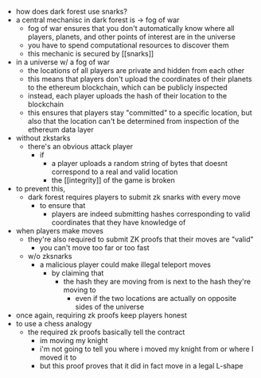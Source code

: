 - how does dark forest use snarks?
- a central mechanisc in dark forest is -> fog of war
	- fog of war ensures that you don't automatically know where all players, planets, and other points of interest are in the universe
	- you have to spend computational resources to discover them
	- this mechanic is secured by [[snarks]]
- in a universe w/ a fog of war
	- the locations of all players are private and hidden from each other
	- this means that players don't upload the coordinates of their planets to the ethereum blockchain, which can be publicly inspected
	- instead, each player uploads the hash of their location to the blockchain
	- this ensures that players stay "committed" to a specific location, but also that the location can't be determined from inspection of the ethereum data layer
- without zkstarks
	- there's an obvious attack player
		- if
			- a player uploads a random string of bytes that doesnt correspond to a real and valid location
			- the [[integrity]] of the game is broken
- to prevent this,
	- dark forest requires players to submit zk snarks with every move
		- to ensure that
			- players are indeed submitting hashes corresponding to valid coordinates that they have knowledge of
- when players make moves
	- they're also required to submit ZK proofs that their moves are "valid"
		- you can't move too far or too fast
	- w/o zksnarks
		- a malicious player could make illegal teleport moves
			- by claiming that
				- the hash they are moving from is next to the hash they're moving to
					- even if the two locations are actually on opposite sides of the universe
- once again, requiring zk proofs keep players honest
- to use a chess analogy
	- the required zk proofs basically tell the contract
		- im moving my knight
		- i'm not going to tell you where i moved my knight from or where I moved it to
		- but this proof proves that it did in fact move in a legal L-shape